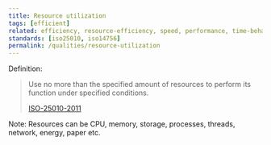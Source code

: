 ```yaml
---
title: Resource utilization
tags: [efficient]
related: efficiency, resource-efficiency, speed, performance, time-behaviour, memory-usage
standards: [iso25010, iso14756]
permalink: /qualities/resource-utilization
---
```


Definition: 

>Use no more than the specified amount of resources to perform its function under specified conditions.
>
>[ISO-25010-2011](/references/#iso-25010-2011)


Note: Resources can be CPU, memory, storage, processes, threads, network, energy, paper etc. 

